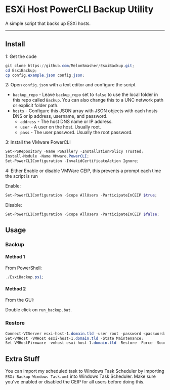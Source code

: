 # ESXi Host PowerCLI Backup Utility

A simple script that backs up ESXi hosts.

---

## Install

1: Get the code

```powershell
git clone https://github.com/MelonSmasher/EsxiBackup.git;
cd EsxiBackup;
cp config.example.json config.json;
```

2: Open `config.json` with a text editor and configure the script

* `backup_repo` - Leave `backup_repo` set to `false` to use the local folder in this repo called `Backup`. You can also change this to a UNC network path or explicit folder path.
* `hosts` - Configure this JSON array with JSON objects with each hosts DNS or ip address, username, and password.
    * `address` - The host DNS name or IP address.
    * `user` - A user on the host. Usually root.
    * `pass` - The user password. Usually the root password.

3: Install the VMware PowerCLI

```powershell
Set-PSRepository -Name PSGallery -InstallationPolicy Trusted;
Install-Module -Name VMware.PowerCLI;
Set-PowerCLIConfiguration -InvalidCertificateAction Ignore;
```

4: Either Enable or disable VMWare CEIP, this prevents a prompt each time the script is run

Enable:

```powershell
Set-PowerCLIConfiguration -Scope AllUsers -ParticipateInCEIP $true;
```

Disable:

```powershell
Set-PowerCLIConfiguration -Scope AllUsers -ParticipateInCEIP $false;
```

## Usage

### Backup

#### Method 1

From PowerShell:

```powershell
./EsxiBackup.ps1;
```

#### Method 2

From the GUI:

Double click on `run_backup.bat`.

### Restore

```powershell
Connect-VIServer esxi-host-1.domain.tld -user root -password <password>;
Set-VMHost -VMHost esxi-host-1.domain.tld -State Maintenance;
Set-VMHostFirmware -vmhost esxi-host-1.domain.tld -Restore -Force -SourcePath C:\EsxiBackup\configBundle-esxi-host-1.domain.tld.tgz -HostUser root -HostPassword <password>;
```

## Extra Stuff

You can import my scheduled task to Windows Task Scheduler by importing `ESXi Backup Windows Task.xml` into Windows Task Scheduler. Make sure you've enabled or disabled the CEIP for all users before doing this.
